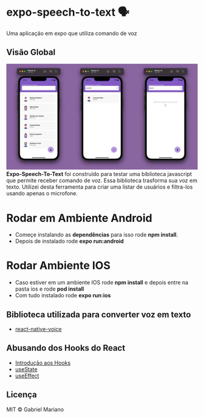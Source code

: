 # expo-speech-to-text  🗣️
Uma aplicação em expo que utiliza comando de voz  

## Visão Global
![screens](https://github.com/Gabriel-Mariano/expo-speech-to-text/blob/main/banner.jpg)
**Expo-Speech-To-Text** foi construído para testar uma biblioteca javascript que permite receber comando de voz. Essa biblioteca trasforma sua voz em texto.
Utilizei desta ferramenta para criar uma listar de usuários e filtra-los usando apenas o microfone.

 # Rodar em Ambiente Android
 - Começe instalando as **dependências** para isso rode **npm install**. 
 - Depois de instalado rode **expo run:android**
 
 # Rodar Ambiente IOS
 - Caso estiver em um ambiente IOS rode **npm install** e depois entre na pasta ios e rode **pod install**
 - Com tudo instalado rode **expo run:ios**

## Biblioteca utilizada para converter voz em texto
- [react-native-voice](https://github.com/react-native-voice/voice)

## Abusando dos Hooks do React
- [Introdução aos Hooks](https://pt-br.reactjs.org/docs/hooks-intro.html)
- [useState](https://pt-br.reactjs.org/docs/hooks-state.html)
- [useEffect](https://pt-br.reactjs.org/docs/hooks-effect.html)

## Licença 
MIT © Gabriel Mariano

